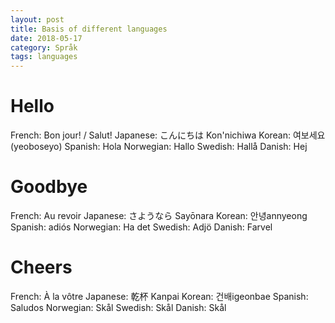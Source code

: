 ```yaml
---
layout: post
title: Basis of different languages
date: 2018-05-17 
category: Språk
tags: languages
---
```

# Hello
French: Bon jour! / Salut!
Japanese: こんにちは Kon'nichiwa
Korean: 여보세요 (yeoboseyo)
Spanish: Hola
Norwegian: Hallo
Swedish: Hallå
Danish: Hej

# Goodbye
French: Au revoir
Japanese: さようなら Sayōnara
Korean: 안녕annyeong
Spanish: adiós
Norwegian: Ha det
Swedish: Adjö
Danish: Farvel

# Cheers
French: À la vôtre 
Japanese: 乾杯 Kanpai
Korean: 건배igeonbae
Spanish: Saludos
Norwegian: Skål
Swedish: Skål
Danish: Skål
